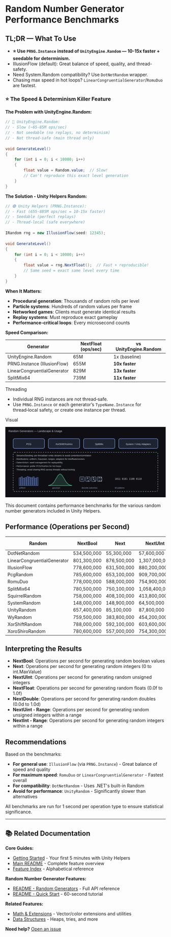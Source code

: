 # Random Number Generator Performance Benchmarks

## TL;DR — What To Use

- **⭐ Use `PRNG.Instance` instead of `UnityEngine.Random` — 10-15x faster + seedable for determinism.**
- IllusionFlow (default): Great balance of speed, quality, and thread-safety.
- Need System.Random compatibility? Use `DotNetRandom` wrapper.
- Chasing max speed in hot loops? `LinearCongruentialGenerator`/`RomuDuo` are fastest.

### ⭐ The Speed & Determinism Killer Feature

**The Problem with UnityEngine.Random:**

```csharp
// 🔴 UnityEngine.Random:
// - Slow (~65-85M ops/sec)
// - Not seedable (no replays, no determinism)
// - Not thread-safe (main thread only)

void GenerateLevel()
{
    for (int i = 0; i < 10000; i++)
    {
        float value = Random.value;  // Slow!
        // Can't reproduce this exact level generation
    }
}
```

**The Solution - Unity Helpers Random:**

```csharp
// 🟢 Unity Helpers (PRNG.Instance):
// - Fast (655-885M ops/sec = 10-15x faster)
// - Seedable (perfect replays)
// - Thread-local (safe everywhere)

IRandom rng = new IllusionFlow(seed: 12345);

void GenerateLevel()
{
    for (int i = 0; i < 10000; i++)
    {
        float value = rng.NextFloat();  // Fast + reproducible!
        // Same seed = exact same level every time
    }
}
```

**When It Matters:**

- **Procedural generation**: Thousands of random rolls per level
- **Particle systems**: Hundreds of random values per frame
- **Networked games**: Clients must generate identical results
- **Replay systems**: Must reproduce exact gameplay
- **Performance-critical loops**: Every microsecond counts

**Speed Comparison:**

| Generator                    | NextFloat (ops/sec) | vs UnityEngine.Random |
| ---------------------------- | ------------------- | --------------------- |
| UnityEngine.Random           | 65M                 | 1x (baseline)         |
| PRNG.Instance (IllusionFlow) | 655M                | **10x faster**        |
| LinearCongruentialGenerator  | 829M                | **13x faster**        |
| SplitMix64                   | 739M                | **11x faster**        |

Threading

- Individual RNG instances are not thread‑safe.
- Use `PRNG.Instance` or each generator’s `TypeName.Instance` for thread‑local safety, or create one instance per thread.

Visual

![Random Generators](Docs/Images/random_generators.svg)

This document contains performance benchmarks for the various random number generators included in Unity Helpers.

## Performance (Operations per Second)

<!-- RANDOM_BENCHMARKS_START -->

| Random                      | NextBool    | Next        | NextUInt      | NextFloat   | NextDouble  | NextUint - Range | NextInt - Range |
| --------------------------- | ----------- | ----------- | ------------- | ----------- | ----------- | ---------------- | --------------- |
| DotNetRandom                | 534,500,000 | 55,300,000  | 57,600,000    | 46,500,000  | 27,400,000  | 53,700,000       | 53,500,000      |
| LinearCongruentialGenerator | 801,300,000 | 876,500,000 | 1,307,000,000 | 188,400,000 | 376,000,000 | 584,200,000      | 501,200,000     |
| IllusionFlow                | 778,600,000 | 631,500,000 | 880,200,000   | 183,400,000 | 324,000,000 | 438,700,000      | 389,100,000     |
| PcgRandom                   | 785,600,000 | 653,100,000 | 909,700,000   | 188,800,000 | 312,600,000 | 450,700,000      | 406,500,000     |
| RomuDuo                     | 778,000,000 | 588,000,000 | 754,900,000   | 170,200,000 | 251,600,000 | 439,200,000      | 391,900,000     |
| SplitMix64                  | 780,500,000 | 750,100,000 | 1,058,400,000 | 191,300,000 | 358,800,000 | 485,500,000      | 441,300,000     |
| SquirrelRandom              | 758,000,000 | 408,100,000 | 413,800,000   | 178,200,000 | 188,100,000 | 367,900,000      | 339,500,000     |
| SystemRandom                | 148,000,000 | 148,900,000 | 64,500,000    | 132,000,000 | 139,200,000 | 59,000,000       | 59,000,000      |
| UnityRandom                 | 657,400,000 | 85,100,000  | 87,800,000    | 63,000,000  | 41,500,000  | 81,100,000       | 82,100,000      |
| WyRandom                    | 759,500,000 | 383,800,000 | 454,200,000   | 171,600,000 | 189,000,000 | 295,600,000      | 280,100,000     |
| XorShiftRandom              | 788,000,000 | 592,100,000 | 603,600,000   | 190,900,000 | 262,100,000 | 479,000,000      | 420,900,000     |
| XoroShiroRandom             | 780,600,000 | 557,000,000 | 754,300,000   | 172,800,000 | 251,700,000 | 421,300,000      | 376,300,000     |

<!-- RANDOM_BENCHMARKS_END -->

## Interpreting the Results

- **NextBool**: Operations per second for generating random boolean values
- **Next**: Operations per second for generating random integers (0 to int.MaxValue)
- **NextUInt**: Operations per second for generating random unsigned integers
- **NextFloat**: Operations per second for generating random floats (0.0f to 1.0f)
- **NextDouble**: Operations per second for generating random doubles (0.0d to 1.0d)
- **NextUint - Range**: Operations per second for generating random unsigned integers within a range
- **NextInt - Range**: Operations per second for generating random integers within a range

## Recommendations

Based on the benchmarks:

- **For general use**: `IllusionFlow` (via `PRNG.Instance`) - Great balance of speed and quality
- **For maximum speed**: `RomuDuo` or `LinearCongruentialGenerator` - Fastest overall
- **For compatibility**: `DotNetRandom` - Uses .NET's built-in Random
- **Avoid for performance**: `UnityRandom` - Significantly slower than alternatives

All benchmarks are run for 1 second per operation type to ensure statistical significance.

---

## 📚 Related Documentation

**Core Guides:**

- [Getting Started](GETTING_STARTED.md) - Your first 5 minutes with Unity Helpers
- [Main README](README.md) - Complete feature overview
- [Feature Index](INDEX.md) - Alphabetical reference

**Random Number Generator Features:**

- [README - Random Generators](README.md#random-number-generators) - Full API reference
- [README - Quick Start](README.md#random-number-generation) - 60-second tutorial

**Related Features:**

- [Math & Extensions](MATH_AND_EXTENSIONS.md) - Vector/color extensions and utilities
- [Data Structures](DATA_STRUCTURES.md) - Heaps, tries, and more

**Need help?** [Open an issue](https://github.com/wallstop/unity-helpers/issues)

